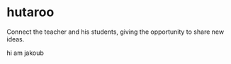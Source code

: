 # hutaroo
Connect the teacher and his students, giving the opportunity to share new ideas.

hi am jakoub
